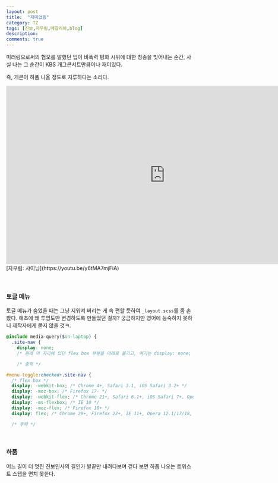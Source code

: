 ```yaml
---
layout: post
title:  "재미없뜸"
category: TZ
tags: [진보,자우림,메갈리아,blog]
description:
comments: true
---
```

미러링으로써의 혐오를 말했던 입이 비폭력 평화 시위에 대한 칭송을 빚어내는 순간, 사실 나는 그 순간이 KBS 개그콘서트만큼이나 재미있다.

즉, 개콘이 하품 나올 정도로 지루하다는 소리다.

<!--description-->

<div class="youtube">
  <iframe width="853" height="480" src="https://www.youtube.com/embed/y6tMA7mjFiA" frameborder="0" allowfullscreen></iframe>
</div>
[자우림: 샤이닝](https://youtu.be/y6tMA7mjFiA)

<p><br /></p>

### 토글 메뉴
토글 메뉴가 숨었을 때는 그냥 지워져 버리는 게 속 편할 듯하여 `_layout.scss`를 좀 손봤다. 애초에 왜 투명도만 변경하도록 만들었던 걸까? 궁금하지만 영어에 능숙하지 못하니 제작자에게 묻지 않을 것ㅋ.

```css
@include media-query($on-laptop) {
  .site-nav {
    display: none;
    /* 원래 이 자리에 있던 flex box 부분을 아래로 옮기고, 여기는 display: none; */

    /* 중략 */

#menu-toggle:checked+.site-nav {
  /* flex box */
  display: -webkit-box; /* Chrome 4+, Safari 3.1, iOS Safari 3.2+ */
  display: -moz-box; /* Firefox 17- */
  display: -webkit-flex; /* Chrome 21+, Safari 6.1+, iOS Safari 7+, Opera 15/16 */
  display: -ms-flexbox; /* IE 10 */
  display: -moz-flex; /* Firefox 18+ */
  display: flex; /* Chrome 29+, Firefox 22+, IE 11+, Opera 12.1/17/18, Android 4.4+ */// Import partials from `sass_dir` (defaults to `_sass`)

  /* 후략 */
```

<p><br /></p>

### 하품
어느 길이 더 멋진 진보인사의 길인가 발끝만 내려다보며 걷다 보면 하품 나오는 트위스트 스텝을 면치 못한다.
